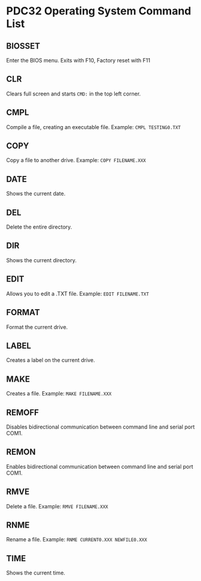 # PDC32 Operating System Command List

## BIOSSET
Enter the BIOS menu. Exits with F10, Factory reset with F11
## CLR
Clears full screen and starts `CMD:` in the top left corner.
## CMPL
Compile a file, creating an executable file.
Example: `CMPL TESTING0.TXT`
## COPY
Copy a file to another drive.
Example: `COPY FILENAME.XXX`
## DATE
Shows the current date.
## DEL
Delete the entire directory.
## DIR
Shows the current directory.
## EDIT
Allows you to edit a .TXT file.
Example: `EDIT FILENAME.TXT`
## FORMAT
Format the current drive.
## LABEL
Creates a label on the current drive.
## MAKE
Creates a file.
Example: `MAKE FILENAME.XXX`
## REMOFF
Disables bidirectional communication between command line and serial port COM1.
## REMON
Enables bidirectional communication between command line and serial port COM1.
## RMVE
Delete a file.
Example: `RMVE FILENAME.XXX`
## RNME
Rename a file.
Example: `RNME CURRENT0.XXX NEWFILE0.XXX`
## TIME
Shows the current time.
